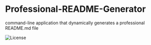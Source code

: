 # Professional-README-Generator
command-line application that dynamically generates a professional README.md file

![License](https://img.shields.io/badge/License-Apache_2.0-blue.svg)
